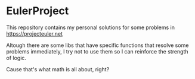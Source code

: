 # EulerProject

This repository contains my personal solutions for some problems in https://projecteuler.net

Altough there are some libs that have specific functions that resolve some problems immediately, I try not to use them so I can reinforce the strength of logic.

Cause that's what math is all about, right?
